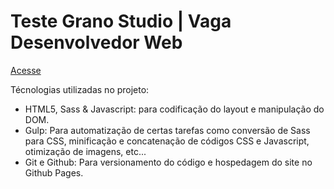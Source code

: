 # Teste Grano Studio | Vaga Desenvolvedor Web

[Acesse](https://jpdrsanchez.github.io/teste-grano/)

Técnologias utilizadas no projeto:

- HTML5, Sass & Javascript: para codificação do layout e manipulação do DOM.
- Gulp: Para automatização de certas tarefas como conversão de Sass para CSS, minificação e concatenação de códigos CSS e Javascript, otimização de imagens, etc...
- Git e Github: Para versionamento do código e hospedagem do site no Github Pages.
